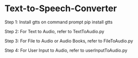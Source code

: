 # Text-to-Speech-Converter

Step 1:
Install gtts on command prompt
pip install gtts

Step 2:
For Text to Audio, refer to TextToAudio.py

Step 3:
For File to Audio or Audio Books, refer to FileToAudio.py

Step 4:
For User Input to Audio, refer to userInputToAudio.py
